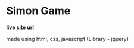# Simon Game 

**[live site url](https://tab21.github.io/Projects/Simon-Game/index.html)**

made using html, css, javascript (Library - jquery)
